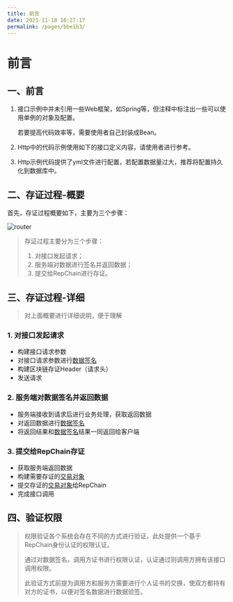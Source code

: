 ```yaml
---
title: 前言
date: 2021-11-18 16:27:17
permalink: /pages/bbe1b3/
---
```

# 前言

## 一、前言

1. 接口示例中并未引用一些Web框架，如Spring等，但注释中标注出一些可以使用单例的对象及配置。

   若要提高代码效率等，需要使用者自己封装成Bean。

2. Http中的代码示例使用如下的接口定义内容，请使用者进行参考。
3. Http示例代码提供了yml文件进行配置，若配置数据量过大，推荐将配置持久化到数据库中。

## 二、存证过程-概要

首先，存证过程概要如下，主要为三个步骤：

![router](/api-coord/img/save/save-process-simple.png)

>存证过程主要分为三个步骤：
>
>1. 对接口发起请求；
>2. 服务端对数据进行签名并返回数据；
>3. 提交给RepChain进行存证。

## 三、存证过程-详细

> 对上面概要进行详细说明，便于理解

### 1. 对接口发起请求

* 构建接口请求参数
* 对接口请求参数进行[数据签名](/pages/e84ef5/#数据签名)
* 构建区块链存证Header（请求头）
* 发送请求

### 2. 服务端对数据签名并返回数据

* 服务端接收到请求后进行业务处理，获取返回数据
* 对返回数据进行[数据签名](/pages/e84ef5/#数据签名)
* 将返回结果和[数据签名](/pages/e84ef5/#数据签名)结果一同返回给客户端

### 3.  提交给RepChain存证

* 获取服务端返回数据
* 构建需要存证的[交易对象](/pages/e84ef5/#交易对象)
* 提交存证的[交易对象](/pages/e84ef5/#交易对象)给RepChain
* 完成接口调用

## 四、验证权限

> 权限验证各个系统会存在不同的方式进行验证，此处提供一个基于RepChain身份认证的权限认证。
>
> 通过对数据签名，调用方证书进行权限认证，认证通过则调用方拥有该接口调用权限。
>
> 此验证方式前提为调用方和服务方需要进行个人证书的交换，使双方都持有对方的证书，以便对签名数据进行数据验签。
